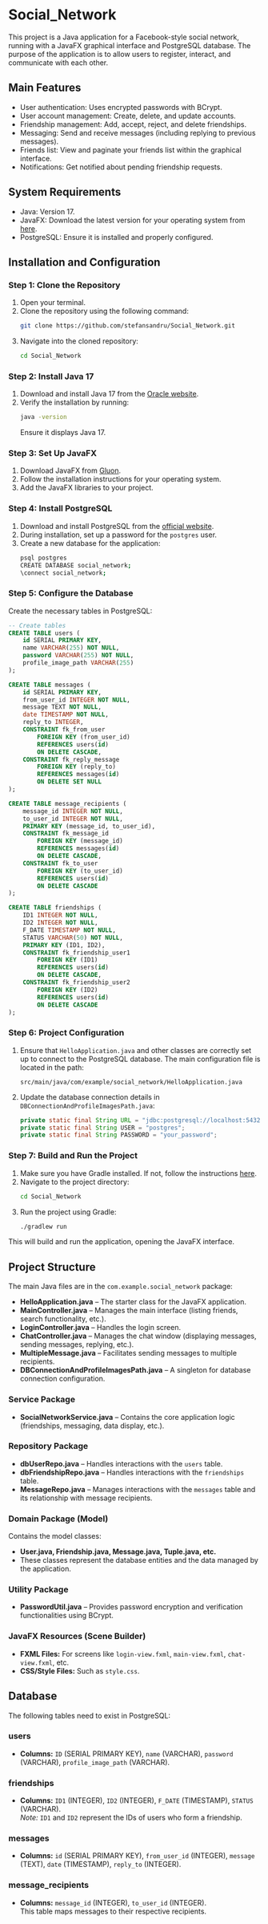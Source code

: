 # Social_Network

This project is a Java application for a Facebook-style social network, running with a JavaFX graphical interface and PostgreSQL database. The purpose of the application is to allow users to register, interact, and communicate with each other.

## Main Features

- User authentication: Uses encrypted passwords with BCrypt.
- User account management: Create, delete, and update accounts.
- Friendship management: Add, accept, reject, and delete friendships.
- Messaging: Send and receive messages (including replying to previous messages).
- Friends list: View and paginate your friends list within the graphical interface.
- Notifications: Get notified about pending friendship requests.

## System Requirements

- Java: Version 17.
- JavaFX: Download the latest version for your operating system from [here](https://gluonhq.com/products/javafx/).
- PostgreSQL: Ensure it is installed and properly configured.

## Installation and Configuration

### Step 1: Clone the Repository

1. Open your terminal.
2. Clone the repository using the following command:
    ```sh
    git clone https://github.com/stefansandru/Social_Network.git
    ```
3. Navigate into the cloned repository:
    ```sh
    cd Social_Network
    ```

### Step 2: Install Java 17

1. Download and install Java 17 from the [Oracle website](https://www.oracle.com/java/technologies/javase-jdk17-downloads.html).
2. Verify the installation by running:
    ```sh
    java -version
    ```
   Ensure it displays Java 17.

### Step 3: Set Up JavaFX

1. Download JavaFX from [Gluon](https://gluonhq.com/products/javafx/).
2. Follow the installation instructions for your operating system.
3. Add the JavaFX libraries to your project.

### Step 4: Install PostgreSQL

1. Download and install PostgreSQL from the [official website](https://www.postgresql.org/download/).
2. During installation, set up a password for the `postgres` user.
3. Create a new database for the application:
    ```sh
    psql postgres
    CREATE DATABASE social_network;
    \connect social_network;
    ```

### Step 5: Configure the Database

Create the necessary tables in PostgreSQL:

```sql
-- Create tables
CREATE TABLE users (
    id SERIAL PRIMARY KEY,
    name VARCHAR(255) NOT NULL,
    password VARCHAR(255) NOT NULL,
    profile_image_path VARCHAR(255)
);

CREATE TABLE messages (
    id SERIAL PRIMARY KEY,
    from_user_id INTEGER NOT NULL,
    message TEXT NOT NULL,
    date TIMESTAMP NOT NULL,
    reply_to INTEGER,
    CONSTRAINT fk_from_user
        FOREIGN KEY (from_user_id)
        REFERENCES users(id)
        ON DELETE CASCADE,
    CONSTRAINT fk_reply_message
        FOREIGN KEY (reply_to)
        REFERENCES messages(id)
        ON DELETE SET NULL
);

CREATE TABLE message_recipients (
    message_id INTEGER NOT NULL,
    to_user_id INTEGER NOT NULL,
    PRIMARY KEY (message_id, to_user_id),
    CONSTRAINT fk_message_id
        FOREIGN KEY (message_id)
        REFERENCES messages(id)
        ON DELETE CASCADE,
    CONSTRAINT fk_to_user
        FOREIGN KEY (to_user_id)
        REFERENCES users(id)
        ON DELETE CASCADE
);

CREATE TABLE friendships (
    ID1 INTEGER NOT NULL,
    ID2 INTEGER NOT NULL,
    F_DATE TIMESTAMP NOT NULL,
    STATUS VARCHAR(50) NOT NULL,
    PRIMARY KEY (ID1, ID2),
    CONSTRAINT fk_friendship_user1
        FOREIGN KEY (ID1)
        REFERENCES users(id)
        ON DELETE CASCADE,
    CONSTRAINT fk_friendship_user2
        FOREIGN KEY (ID2)
        REFERENCES users(id)
        ON DELETE CASCADE
);
```

### Step 6: Project Configuration

1. Ensure that `HelloApplication.java` and other classes are correctly set up to connect to the PostgreSQL database. The main configuration file is located in the path:
    ```
    src/main/java/com/example/social_network/HelloApplication.java
    ```

2. Update the database connection details in `DBConnectionAndProfileImagesPath.java`:
    ```java
    private static final String URL = "jdbc:postgresql://localhost:5432/social_network";
    private static final String USER = "postgres";
    private static final String PASSWORD = "your_password";
    ```

### Step 7: Build and Run the Project

1. Make sure you have Gradle installed. If not, follow the instructions [here](https://gradle.org/install/).
2. Navigate to the project directory:
    ```sh
    cd Social_Network
    ```
3. Run the project using Gradle:
    ```sh
    ./gradlew run
    ```

This will build and run the application, opening the JavaFX interface.

## Project Structure

The main Java files are in the `com.example.social_network` package:

- **HelloApplication.java** – The starter class for the JavaFX application.
- **MainController.java** – Manages the main interface (listing friends, search functionality, etc.).
- **LoginController.java** – Handles the login screen.
- **ChatController.java** – Manages the chat window (displaying messages, sending messages, replying, etc.).
- **MultipleMessage.java** – Facilitates sending messages to multiple recipients.
- **DBConnectionAndProfileImagesPath.java** – A singleton for database connection configuration.

### Service Package

- **SocialNetworkService.java** – Contains the core application logic (friendships, messaging, data display, etc.).

### Repository Package

- **dbUserRepo.java** – Handles interactions with the `users` table.
- **dbFriendshipRepo.java** – Handles interactions with the `friendships` table.
- **MessageRepo.java** – Manages interactions with the `messages` table and its relationship with message recipients.

### Domain Package (Model)

Contains the model classes:

- **User.java, Friendship.java, Message.java, Tuple.java, etc.**
- These classes represent the database entities and the data managed by the application.

### Utility Package

- **PasswordUtil.java** – Provides password encryption and verification functionalities using BCrypt.

### JavaFX Resources (Scene Builder)

- **FXML Files:** For screens like `login-view.fxml`, `main-view.fxml`, `chat-view.fxml`, etc.
- **CSS/Style Files:** Such as `style.css`.

## Database

The following tables need to exist in PostgreSQL:

### users
- **Columns:** `ID` (SERIAL PRIMARY KEY), `name` (VARCHAR), `password` (VARCHAR), `profile_image_path` (VARCHAR).

### friendships
- **Columns:** `ID1` (INTEGER), `ID2` (INTEGER), `F_DATE` (TIMESTAMP), `STATUS` (VARCHAR).  
  *Note:* `ID1` and `ID2` represent the IDs of users who form a friendship.

### messages
- **Columns:** `id` (SERIAL PRIMARY KEY), `from_user_id` (INTEGER), `message` (TEXT), `date` (TIMESTAMP), `reply_to` (INTEGER).

### message_recipients
- **Columns:** `message_id` (INTEGER), `to_user_id` (INTEGER).  
  This table maps messages to their respective recipients.
